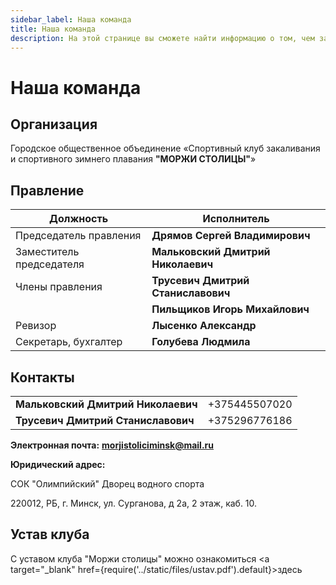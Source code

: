 ```yaml
---
sidebar_label: Наша команда
title: Наша команда
description: На этой странице вы сможете найти информацию о том, чем занимаются члены клуба "Моржи Минска"
---
```


# Наша команда

## Организация

Городское общественное объединение «Спортивный клуб закаливания и спортивного зимнего плавания **"МОРЖИ СТОЛИЦЫ"**»

## Правление

| Должность               | Исполнитель                        |
| ----------------------- | ---------------------------------- |
| Председатель правления  | **Дрямов Сергей Владимирович**     |
| Заместитель председателя| **Мальковский Дмитрий Николаевич** | 
| Члены правления         | **Трусевич Дмитрий Станиславович** | 
|                         | **Пильщиков Игорь Михайлович**     |
| Ревизор                 | **Лысенко Александр**              |
| Секретарь, бухгалтер    | **Голубева Людмила**               |

## Контакты

|                                    |               |
| ---------------------------------- | ------------- | 
| **Мальковский Дмитрий Николаевич** | +375445507020 |
| **Трусевич Дмитрий Станиславович** | +375296776186 |

**Электронная почта:** **morjistoliciminsk@mail.ru**

**Юридический адрес:** 

СОК "Олимпийский" Дворец водного спорта

220012, РБ, г. Минск, ул. Сурганова, д 2a, 2 этаж, каб. 10.

## Устав клуба

С уставом клуба "Моржи столицы" можно ознакомиться <a target="\_blank" href={require('../static/files/ustav.pdf').default}>здесь</a>


